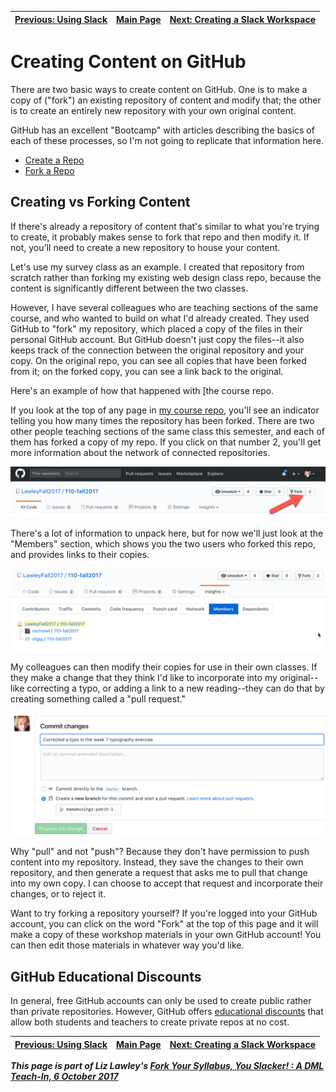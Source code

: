 | [Previous: Using Slack](usingSlack.md) | [Main Page](README.md) | [Next: Creating a Slack Workspace](creatingSlack.md) |
|--------------------------------|-----------------------------|------------------------|

# Creating Content on GitHub

There are two basic ways to create content on GitHub. One is to make a copy of ("fork") an existing repository of content and modify that; the other is to create an entirely new repository with your own original content. 

GitHub has an excellent "Bootcamp" with articles describing the basics of each of these processes, so I'm not going to replicate that information here. 

- [Create a Repo](https://help.github.com/articles/create-a-repo/)
- [Fork a Repo](https://help.github.com/articles/fork-a-repo/)

## Creating vs Forking Content
If there's already a repository of content that's similar to what you're trying to create, it probably makes sense to fork that repo and then modify it. If not, you'll need to create a new repository to house your content. 

Let's use my survey class as an example. I created that repository from scratch rather than forking my existing web design class repo, because the content is significantly different between the two classes. 

However, I have several colleagues who are teaching sections of the same course, and who wanted to build on what I'd already created. They used GitHub to "fork" my repository, which placed a copy of the files in their personal GitHub account. But GitHub doesn't just copy the files--it also keeps track of the connection between the original repository and your copy. On the original repo, you can see all copies that have been forked from it; on the forked copy, you can see a link back to the original. 

Here's an example of how that happened with [the course repo.  

If you look at the top of any page in [my course repo](https://github.com/LawleyFall2017/110-fall2017), you'll see an indicator telling you how many times the repository has been forked. There are two other people teaching sections of the same class this semester, and each of them has forked a copy of my repo. If you click on that number 2, you'll get more information about the network of connected repositories. 

![GitHub fork count](images/github-forkcount.png)

There's a lot of information to unpack here, but for now we'll just look at the "Members" section, which shows you the two users who forked this repo, and provides links to their copies. 

![GitHub fork count](images/github-forks.png)

My colleagues can then modify their copies for use in their own classes. If they make a change that they think I'd like to incorporate into my original--like correcting a typo, or adding a link to a new reading--they can do that by creating something called a "pull request." 

![GitHub fork count](images/github-pull-request.png)

Why "pull" and not "push"? Because they don't have permission to push content into my repository. Instead, they save the changes to their own repository, and then generate a request that asks me to pull that change into my own copy. I can choose to accept that request and incorporate their changes, or to reject it. 

Want to try forking a repository yourself? If you're logged into your GitHub account, you can click on the word "Fork" at the top of this page and it will make a copy of these workshop materials in your own GitHub account! You can then edit those materials in whatever way you'd like. 


## GitHub Educational Discounts
In general, free GitHub accounts can only be used to create public rather than private repositories. However, GitHub offers [educational discounts](https://education.github.com) that allow both students and teachers to create private repos at no cost.  





| [Previous: Using Slack](usingSlack.md) | [Main Page](README.md) | [Next: Creating a Slack Workspace](creatingSlack.md) |
|--------------------------------|-----------------------------|------------------------|

***This page is part of Liz Lawley's [Fork Your Syllabus, You Slacker! : A DML Teach-In, 6 October 2017](https://dml2017.sched.com/event/0f03a40b042cc1a6f4e73a78a62d0305)***


